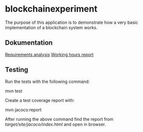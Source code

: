 
# blockchainexperiment

The purpose of this application is to demonstrate how a very basic implementation of a blockchain system works.

## Dokumentation

[Requirements analysis](https://github.com/joonakauranen/ot-harjoitustyo/blob/master/dokumentaatio/requirements_analysis.md)
[Working hours report](https://github.com/joonakauranen/ot-harjoitustyo/blob/master/dokumentaatio/working_hours_report.md)

## Testing

Run the tests with the following command:

mvn test

Create a test coverage report with:

mvn jacoco:report

After running the above command find the report from _target/site/jacoco/index.html_ and open in browser.
